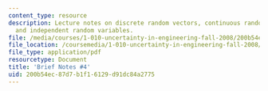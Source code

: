 ```yaml
---
content_type: resource
description: Lecture notes on discrete random vectors, continuous random vectors,
  and independent random variables.
file: /media/courses/1-010-uncertainty-in-engineering-fall-2008/200b54ec87d7b1f16129d91dc84a2775_notes_04.pdf
file_location: /coursemedia/1-010-uncertainty-in-engineering-fall-2008/200b54ec87d7b1f16129d91dc84a2775_notes_04.pdf
file_type: application/pdf
resourcetype: Document
title: 'Brief Notes #4'
uid: 200b54ec-87d7-b1f1-6129-d91dc84a2775
---
```

